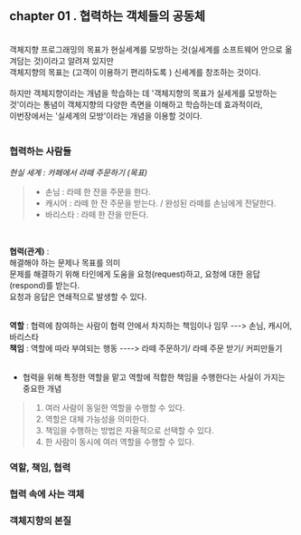 ## chapter 01 . 협력하는 객체들의 공동체</br>
</br>
객체지향 프로그래밍의 목표가 현실세계를 모방하는 것(실세계를 소프트웨어 안으로 옮겨담는 것)이라고 알려져 있지만 </br>
객체지향의 목표는 (고객이 이용하기 편리하도록 ) 신세계를 창조하는 것이다. </br>
</br>
하지만 객체지향이라는 개념을 학습하는 데 '객체지향의 목표가 실세게를 모방하는 것'이라는 통념이 객체지향의 다양한 측면을 이해하고 학습하는데 효과적이라, </br>
이번장에서는 '실세계의 모방'이라는 개념을 이용할 것이다.
</br>
</br>

### 협력하는 사람들</br>
*현실 세계 : 카페에서 라떼 주문하기 (목표) </br>*
>  + 손님 : 라떼 한 잔을 주문을 한다.</br>
>  + 캐시어 : 라떼 한 잔 주문을 받는다. / 완성된 라떼를 손님에게 전달한다. </br>
>  + 바리스타 : 라떼 한 잔을 만든다. </br>
</br>

__협력(관계)__ :
</br>
해결해야 하는 문제나 목표를 의미</br>
문제를 해결하기 위해 타인에게 도움을 요청(request)하고, 요청에 대한 응답(respond)를 받는다.</br>
요청과 응답은 연쇄적으로 발생할 수 있다. </br> 
</br>
 
__역할__ : 협력에 참여하는 사람이 협력 안에서 차지하는 책임이나 임무 ---> 손님, 캐시어, 바리스타</br>
__책임__ : 역할에 따라 부여되는 행동 ----> 라떼 주문하기/ 라떼 주문 받기/ 커피만들기</br> 
<br>
* 협력을 위해 특정한 역할을 맡고 역할에 적합한 책임을 수행한다는 사실이 가지는 중요한 개념</br>
> 1. 여러 사람이 동일한 역할을 수행할 수 있다.</br>
> 2. 역할은 대체 가능성을 의미한다.</br>
> 3. 책임을 수행하는 방법은 자율적으로 선택할 수 있다.</br>
> 4. 한 사람이 동시에 여러 역할을 수행할 수 있다. </br>
### 역할, 책임, 협력</br>

### 협력 속에 사는 객체</br>

### 객체지향의 본질</br>






